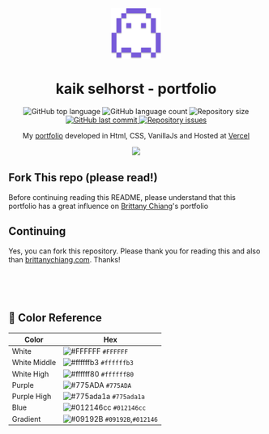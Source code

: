 <div align='center'>
  <img alt='Ghost PixelArt' src='./assets/ghost.svg' width='100px'>
</div>
<h1 align='center'>
  kaik selhorst - portfolio
</h1>
<p align="center">
  <img alt="GitHub top language" src="https://img.shields.io/github/languages/top/KaikSelhorst/KaikSelhorstPixel" />
  
  <img alt="GitHub language count" src="https://img.shields.io/github/languages/count/KaikSelhorst/KaikSelhorstPixel" />
  
  <img alt="Repository size" src="https://img.shields.io/github/repo-size/KaikSelhorst/KaikSelhorstPixel" />

  <a href="https://github.com/KaikSelhorst/KaikSelhorstPixel/commits/main">
    <img alt="GitHub last commit" src="https://img.shields.io/github/last-commit/KaikSelhorst/KaikSelhorstPixel" />
  </a>
  
  <a href="https://github.com/KaikSelhorst/KaikSelhorstPixel/issues">
    <img alt="Repository issues" src="https://img.shields.io/github/issues/KaikSelhorst/KaikSelhorstPixel" />
  </a>
</p>
<p align='center'>
  My <a href='https://kaikselhorst.vercel.app/' target='_blank'>portfolio</a> developed in Html, CSS, VanillaJs and Hosted at <a href='https://vercel.com/' target='_blank'>Vercel</a>
</p>

<p align='center'>
  <a href='https://kaik-selhorst-pixel.vercel.app/'>
    <img src='https://cdn.discordapp.com/attachments/1005929260109791262/1005929614310396025/Desk_Dark.jpg'>
  </a>
</p>

## Fork This repo (please read!)

Before continuing reading this README, please understand that this portfolio has a great influence on [Brittany Chiang](https://brittanychiang.com/)'s portfolio

## Continuing

Yes, you can fork this repository. Please thank you for reading this and also than [brittanychiang.com](https://brittanychiang.com/). Thanks!

<br>
<br>
<br>

## 🎨 Color Reference

| Color        | Hex                                                                                                                           |
| ------------ | ----------------------------------------------------------------------------------------------------------------------------- |
| White        | ![#FFFFFF](https://cdn.discordapp.com/attachments/1005929260109791262/1005935236942671882/1.jpg) `#FFFFFF`                    |
| White Middle | ![#ffffffb3](https://cdn.discordapp.com/attachments/1005929260109791262/1005935236707799102/2.jpg) `#ffffffb3`                |
| White High   | ![#ffffff80](https://cdn.discordapp.com/attachments/1005929260109791262/1005935236493885490/3.jpg) `#ffffff80`                |
| Purple       | ![#775ADA](https://cdn.discordapp.com/attachments/1005929260109791262/1005935236221247569/4.jpg) `#775ADA`                    |
| Purple High  | ![#775ada1a](https://cdn.discordapp.com/attachments/1005929260109791262/1005936800193327104/Rectangle_2290_1.jpg) `#775ada1a` |
| Blue         | ![#012146cc](https://cdn.discordapp.com/attachments/1005929260109791262/1005935235923447959/5.jpg) `#012146cc`                |
| Gradient     | ![#09192B](https://cdn.discordapp.com/attachments/1005929260109791262/1005935235629854850/6.jpg) `#09192B`,`#012146`          |

